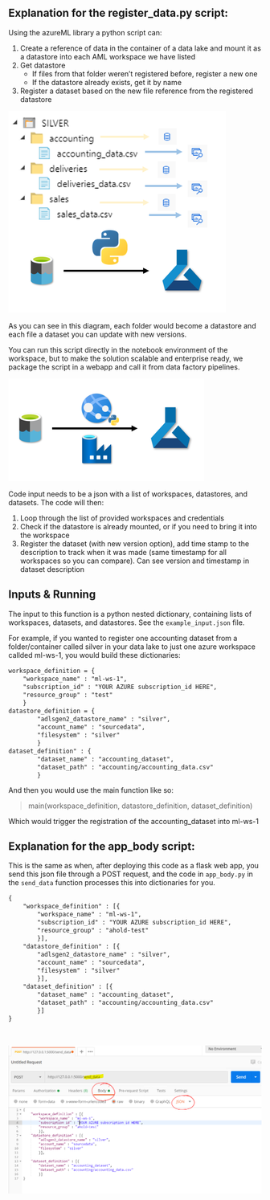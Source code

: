 ## Explanation for the register_data.py script:

Using the azureML library a python script can:

1. Create a reference of data in the container of a data lake and mount it as a datastore into each AML workspace we have listed
2. Get datastore
    * If files from that folder weren’t registered before, register a new one 
    * If the datastore already exists, get it by name
3. Register a dataset based on the new file reference from the registered datastore

![Data Registration](https://github.com/iuliaferoli/azureML_python_webapp_extensions/blob/master/images/register_data_1.PNG?raw=true)

As you can see in this diagram, each folder would become a datastore and each file a dataset you can update with new versions.

You can run this script directly in the notebook environment of the workspace, but to make the solution scalable and enterprise ready, we package the script in a webapp and call it from data factory pipelines. 

![Scale out](https://github.com/iuliaferoli/azureML_python_webapp_extensions/blob/master/images/register_data_2.PNG?raw=true)

Code input needs to be a json with a list of workspaces, datastores, and datasets.
The code will then:
1. Loop through the list of provided workspaces and credentials
2. Check if the datastore is already mounted, or if you need to bring it into the workspace
3. Register the dataset (with new version option), add time stamp to the description to track when it was made (same timestamp for all workspaces so you can compare). Can see version and timestamp in dataset description

## Inputs & Running

The input to this function is a python nested dictionary, containing lists of workspaces, datasets, and datastores. See the `example_input.json` file. 

For example, if you wanted to register one accounting dataset from a folder/container called silver in your data lake to just one azure workspace callded ml-ws-1, you would build these dictionaries:

```
workspace_definition = {
    "workspace_name" : "ml-ws-1",
    "subscription_id" : "YOUR AZURE subscription_id HERE",
    "resource_group" : "test"
    }
datastore_definition = {
        "adlsgen2_datastore_name" : "silver",
        "account_name" : "sourcedata",
        "filesystem" : "silver"
        }  
dataset_definition" : {
        "dataset_name" : "accounting_dataset",
        "dataset_path" : "accounting/accounting_data.csv"
        }
```

And then you would use the main function like so:

> main(workspace_definition, datastore_definition, dataset_definition)

Which would trigger the registration of the accounting_dataset into ml-ws-1

## Explanation for the app_body script:

This is the same as when, after deploying this code as a flask web app, you send this json file through a POST request, and the code in `app_body.py` in the `send_data` function processes this into dictionaries for you.

```
{
    "workspace_definition" : [{
        "workspace_name" : "ml-ws-1",
        "subscription_id" : "YOUR AZURE subscription_id HERE",
        "resource_group" : "ahold-test"
        }],
    "datastore_definition" : [{
        "adlsgen2_datastore_name" : "silver",
        "account_name" : "sourcedata",
        "filesystem" : "silver"
        }],
    "dataset_definition" : [{
        "dataset_name" : "accounting_dataset",
        "dataset_path" : "accounting/accounting_data.csv"
        }]
}



```

![Postman Example](https://github.com/iuliaferoli/azureML_python_webapp_extensions/blob/master/images/postman_example.PNG?raw=true)
